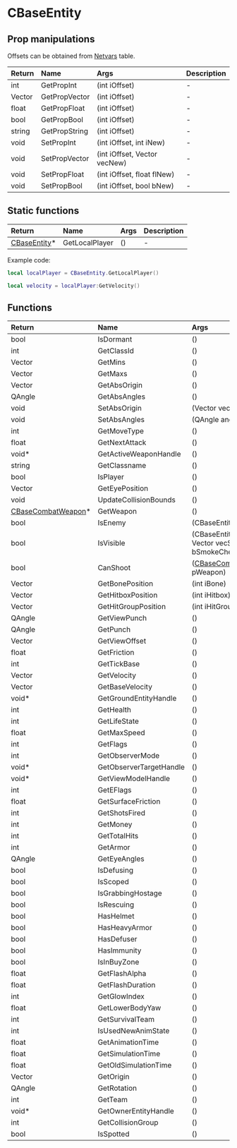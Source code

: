 ﻿# CBaseEntity

## Prop manipulations

Offsets can be obtained from [Netvars](../hack/netvars.md) table.

| Return | Name | Args | Description |
| :--- | :--- | :--- | :--- |
| int | GetPropInt | (int iOffset) | - |
| Vector | GetPropVector | (int iOffset) | - |
| float | GetPropFloat | (int iOffset) | - |
| bool | GetPropBool | (int iOffset) | - |
| string | GetPropString | (int iOffset) | - |
| void | SetPropInt | (int iOffset, int iNew) | - |
| void | SetPropVector | (int iOffset, Vector vecNew) | - |
| void | SetPropFloat | (int iOffset, float flNew) | - |
| void | SetPropBool | (int iOffset, bool bNew) | - |

## Static functions

| Return | Name | Args | Description |
| :--- | :--- | :--- | :--- |
| [CBaseEntity](../classes/cbaseentity.md)* | GetLocalPlayer | () | - |

Example code:

```lua
local localPlayer = CBaseEntity.GetLocalPlayer()

local velocity = localPlayer:GetVelocity()
```

## Functions

| Return | Name | Args | Description |
| :--- | :--- | :--- | :--- |
| bool | IsDormant | () | - |
| int | GetClassId | () | - |
| Vector | GetMins | () | - |
| Vector | GetMaxs | () | - |
| Vector | GetAbsOrigin | () | - |
| QAngle | GetAbsAngles | () | - |
| void | SetAbsOrigin | (Vector vecNew) | - |
| void | SetAbsAngles | (QAngle angNew) | - |
| int | GetMoveType | () | - |
| float | GetNextAttack | () | - |
| void* | GetActiveWeaponHandle | () | - |
| string | GetClassname | () | - |
| bool | IsPlayer | () | - |
| Vector | GetEyePosition | () | - |
| void | UpdateCollisionBounds | () | - |
| [CBaseCombatWeapon](../classes/cbasecombatweapon.md)* | GetWeapon | () | - |
| bool | IsEnemy | (CBaseEntity* pEntity) | - |
| bool | IsVisible | (CBaseEntity* pEntity, Vector vecSpot, bool bSmokeCheck) | - |
| bool | CanShoot | ([CBaseCombatWeapon](../classes/cbasecombatweapon.md)* pWeapon) | - |
| Vector | GetBonePosition | (int iBone) | - |
| Vector | GetHitboxPosition | (int iHitbox) | - |
| Vector | GetHitGroupPosition | (int iHitGroup) | - |
| QAngle | GetViewPunch | () | - |
| QAngle | GetPunch | () | - |
| Vector | GetViewOffset | () | - |
| float | GetFriction | () | - |
| int | GetTickBase | () | - |
| Vector | GetVelocity | () | - |
| Vector | GetBaseVelocity | () | - |
| void* | GetGroundEntityHandle | () | - |
| int | GetHealth | () | - |
| int | GetLifeState | () | - |
| float | GetMaxSpeed | () | - |
| int | GetFlags | () | - |
| int | GetObserverMode | () | - |
| void* | GetObserverTargetHandle | () | - |
| void* | GetViewModelHandle | () | - |
| int | GetEFlags | () | - |
| float | GetSurfaceFriction | () | - |
| int | GetShotsFired | () | - |
| int | GetMoney | () | - |
| int | GetTotalHits | () | - |
| int | GetArmor | () | - |
| QAngle | GetEyeAngles | () | - |
| bool | IsDefusing | () | - |
| bool | IsScoped | () | - |
| bool | IsGrabbingHostage | () | - |
| bool | IsRescuing | () | - |
| bool | HasHelmet | () | - |
| bool | HasHeavyArmor | () | - |
| bool | HasDefuser | () | - |
| bool | HasImmunity | () | - |
| bool | IsInBuyZone | () | - |
| float | GetFlashAlpha | () | - |
| float | GetFlashDuration | () | - |
| int | GetGlowIndex | () | - |
| float | GetLowerBodyYaw | () | - |
| int | GetSurvivalTeam | () | - |
| int | IsUsedNewAnimState | () | - |
| float | GetAnimationTime | () | - |
| float | GetSimulationTime | () | - |
| float | GetOldSimulationTime | () | - |
| Vector | GetOrigin | () | - |
| QAngle | GetRotation | () | - |
| int | GetTeam | () | - |
| void* | GetOwnerEntityHandle | () | - |
| int | GetCollisionGroup | () | - |
| bool | IsSpotted | () | - |
